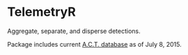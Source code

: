 TelemetryR
=========
Aggregate, separate, and disperse detections.

Package includes current [A.C.T. database](http://www.theactnetwork.com) as of
July 8, 2015.
